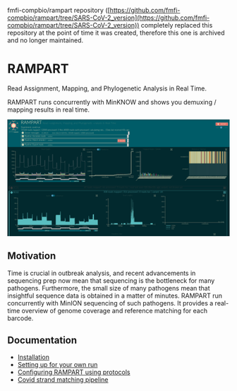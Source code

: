 fmfi-compbio/rampart repository ([https://github.com/fmfi-compbio/rampart/tree/SARS-CoV-2_version](https://github.com/fmfi-compbio/rampart/tree/SARS-CoV-2_version)) completely replaced this repository at the point of time it was created, therefore this one is archived and no longer maintained. 

# RAMPART
Read Assignment, Mapping, and Phylogenetic Analysis in Real Time.


RAMPART runs concurrently with MinKNOW and shows you demuxing / mapping results in real time.

![](docs/img/main.png)


## Motivation
Time is crucial in outbreak analysis, and recent advancements in sequencing prep now mean that sequencing is the bottleneck for many pathogens.
Furthermore, the small size of many pathogens mean that insightful sequence data is obtained in a matter of minutes.
RAMPART run concurrently with MinION sequencing of such pathogens.
It provides a real-time overview of genome coverage and reference matching for each barcode.

## Documentation

* [Installation](docs/installation.md) <!-- * [Running an example dataset & understanding the visualisations](docs/examples.md) -->
* [Setting up for your own run](docs/setting-up.md)
* [Configuring RAMPART using protocols](docs/protocols.md)
* [Covid strand matching pipeline](docs/barcode_strand_match.md)

